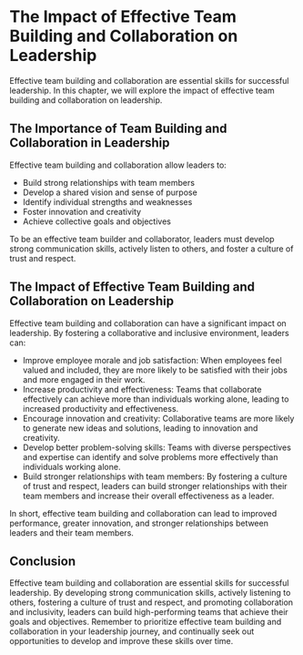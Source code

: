 The Impact of Effective Team Building and Collaboration on Leadership
=================================================================================================================

Effective team building and collaboration are essential skills for successful leadership. In this chapter, we will explore the impact of effective team building and collaboration on leadership.

The Importance of Team Building and Collaboration in Leadership
---------------------------------------------------------------

Effective team building and collaboration allow leaders to:

* Build strong relationships with team members
* Develop a shared vision and sense of purpose
* Identify individual strengths and weaknesses
* Foster innovation and creativity
* Achieve collective goals and objectives

To be an effective team builder and collaborator, leaders must develop strong communication skills, actively listen to others, and foster a culture of trust and respect.

The Impact of Effective Team Building and Collaboration on Leadership
---------------------------------------------------------------------

Effective team building and collaboration can have a significant impact on leadership. By fostering a collaborative and inclusive environment, leaders can:

* Improve employee morale and job satisfaction: When employees feel valued and included, they are more likely to be satisfied with their jobs and more engaged in their work.
* Increase productivity and effectiveness: Teams that collaborate effectively can achieve more than individuals working alone, leading to increased productivity and effectiveness.
* Encourage innovation and creativity: Collaborative teams are more likely to generate new ideas and solutions, leading to innovation and creativity.
* Develop better problem-solving skills: Teams with diverse perspectives and expertise can identify and solve problems more effectively than individuals working alone.
* Build stronger relationships with team members: By fostering a culture of trust and respect, leaders can build stronger relationships with their team members and increase their overall effectiveness as a leader.

In short, effective team building and collaboration can lead to improved performance, greater innovation, and stronger relationships between leaders and their team members.

Conclusion
----------

Effective team building and collaboration are essential skills for successful leadership. By developing strong communication skills, actively listening to others, fostering a culture of trust and respect, and promoting collaboration and inclusivity, leaders can build high-performing teams that achieve their goals and objectives. Remember to prioritize effective team building and collaboration in your leadership journey, and continually seek out opportunities to develop and improve these skills over time.
